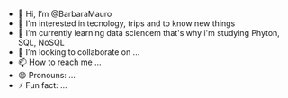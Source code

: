 - 👋 Hi, I’m @BarbaraMauro
- 👀 I’m interested in tecnology, trips and to know new things
- 🌱 I’m currently learning data sciencem that's why i'm studying Phyton, SQL, NoSQL
- 💞️ I’m looking to collaborate on ...
- 📫 How to reach me ...
- 😄 Pronouns: ...
- ⚡ Fun fact: ...

<!---
BarbaraMauro/BarbaraMauro is a ✨ special ✨ repository because its `README.md` (this file) appears on your GitHub profile.
You can click the Preview link to take a look at your changes.
--->

